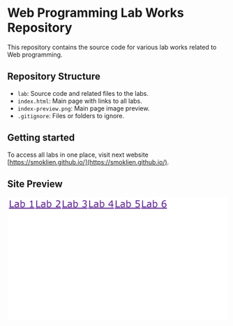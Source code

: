 # Web Programming Lab Works Repository

This repository contains the source code for various lab works related to Web programming.

## Repository Structure

- `lab`: Source code and related files to the labs.
- `index.html`: Main page with links to all labs.
- `index-preview.png`: Main page image preview.
- `.gitignore`: Files or folders to ignore.

## Getting started
  
To access all labs in one place, visit next website [https://smoklien.github.io/](https://smoklien.github.io/).

## Site Preview

![Site Preview](./index-preview.png)